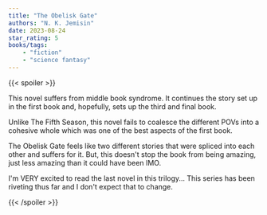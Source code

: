 ```yaml
---
title: "The Obelisk Gate"
authors: "N. K. Jemisin"
date: 2023-08-24
star_rating: 5
books/tags:
    - "fiction"
    - "science fantasy"
---
```


<!--more-->

{{< spoiler >}}

This novel suffers from middle book syndrome. It continues the story set up in the first book and, hopefully, sets up the third and final book.

Unlike The Fifth Season, this novel fails to coalesce the different POVs into a cohesive whole which was one of the best aspects of the first book.

The Obelisk Gate feels like two different stories that were spliced into each other and suffers for it. But, this doesn't stop the book from being amazing, just less amazing than it could have been IMO.

I'm VERY excited to read the last novel in this trilogy... This series has been riveting thus far and I don't expect that to change.

{{< /spoiler >}}